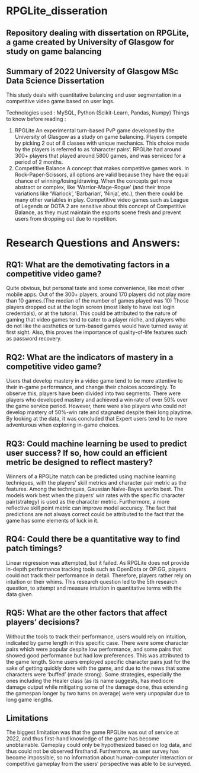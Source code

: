# RPGLite_disseration
## Repository dealing with dissertation on RPGLite, a game created by University of Glasgow for study on game balancing
## Summary of 2022 University of Glasgow MSc Data Science Dissertation

This study deals with quantitative balancing and user segmentation in a competitive video game based on user logs.

Technologies used : MySQL, Python (Scikit-Learn, Pandas, Numpy)
Things to know before reading :
1.	RPGLite
An experimental turn-based PvP game developed by the University of Glasgow as a study on game balancing. Players compete by picking 2 out of 8 classes with unique mechanics. This choice made by the players is referred to as ‘character pairs’. RPGLite had around 300+ players that played around 5800 games, and was serviced for a period of 2 months.
2.	Competitive Balance 
A concept that makes competitive games work. In Rock-Paper-Scissors, all options are valid because they have the equal chance of winning/losing/drawing. When the concepts get more abstract or complex, like ‘Warrior-Mage-Rogue’ (and their trope variations like ‘Warlock’, ’Barbarian’, ’Ninja’, etc.), then there could be many other variables in play. Competitive video games such as League of Legends or DOTA 2 are sensitive about this concept of Competitive Balance, as they must maintain the esports scene fresh and prevent users from dropping out due to repetition.

# Research Questions and Answers:

## RQ1: What are the demotivating factors in a competitive video game?

Quite obvious, but personal taste and some convenience, like most other mobile apps. Out of the 300+ players, around 170 players did not play more than 10 games.(The median of the number of games played was 10) Those players dropped out at the login screen (most likely to have lost login credentials), or at the tutorial. This could be attributed to the nature of gaming that video games tend to cater to a player niche, and players who do not like the aesthetics or turn-based games would have turned away at first sight. Also, this proves the importance of quality-of-life features such as password recovery.

## RQ2: What are the indicators of mastery in a competitive video game?

Users that develop mastery in a video game tend to be more attentive to their in-game performance, and change their choices accordingly. To observe this, players have been divided into two segments. There were players who developed mastery and achieved a win rate of over 50% over the game service period. However, there were also players who could not develop mastery of 50%-win rate and stagnated despite their long playtime. By looking at the data, it was concluded that Expert users tend to be more adventurous when exploring in-game choices. 


## RQ3: Could machine learning be used to predict user success? If so, how could an efficient metric be designed to reflect mastery?

Winners of a RPGLite match can be predicted using machine learning techniques, with the players’ skill metrics and character pair metric as the features. Among the techniques, Gaussian Naïve-Bayes works best. The models work best when the players’ win rates with the specific character pair(strategy) is used as the character metric. Furthermore, a more reflective skill point metric can improve model accuracy. The fact that predictions are not always correct could be attributed to the fact that the game has some elements of luck in it.

## RQ4: Could there be a quantitative way to find patch timings?

Linear regression was attempted, but it failed. As RPGLite does not provide in-depth performance tracking tools such as OpenDota or OP.GG, players could not track their performance in detail. Therefore, players rather rely on intuition or their whims. This research question led to the 5th research question, to attempt and measure intuition in quantitative terms with the data given.

## RQ5: What are the other factors that affect players’ decisions?

Without the tools to track their performance, users would rely on intuition, indicated by game length in this specific case. There were some character pairs which were popular despite low performance, and some pairs that showed good performance but had low preferences. This was attributed to the game length. Some users employed specific character pairs just for the sake of getting quickly done with the game, and due to the news that some characters were ‘buffed’ (made strong). Some strategies, especially the ones including the Healer class (as its name suggests, has mediocre damage output while mitigating some of the damage done, thus extending the gamespan longer by two turns on average) were very unpopular due to long game lengths. 

## Limitations

The biggest limitation was that the game RPGLite was out of service at 2022, and thus first-hand knowledge of the game has become unobtainable. Gameplay could only be hypothesized based on log data, and thus could not be observed firsthand. Furthermore, as user survey has become impossible, so no information about human-computer interaction or competitive gameplay from the users’ perspective was able to be surveyed. 
